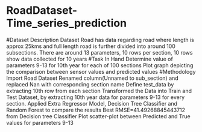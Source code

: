 # RoadDataset-Time_series_prediction
#Dataset Description
Dataset Road has data regarding road where length is approx 25kms and full length road is further divided into around 100 subsections.
There are around 13 parameters, 10 rows per section, 10 rows show data collected for 10 years
#Task In Hand
Determine value of parameters 9-13 for 10th year for each of 100 sections
Plot graph depicting the comparison between sensor values and predicted values
#Methodology
Import Road Dataset
Renamed column(Unnamed to sub_section) and replaced Nan with corresponding section name
Define test_data by extracting 10th  row from each section
Transformed the Data into Train and Test Dataset, by extracting 10th year data for parameters 9-13 for every section. Applied Extra Regressor Model, Decision Tree Classifier and Random Forest to compare the results
Best RMSE=41.49268845443712 from Decision tree Classifier
Plot scatter-plot between Predicted and True values for parameters 9-13

